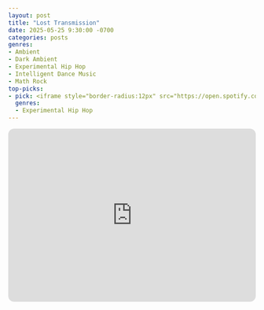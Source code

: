 ```yaml
---
layout: post
title: "Lost Transmission"
date: 2025-05-25 9:30:00 -0700
categories: posts
genres:
- Ambient
- Dark Ambient
- Experimental Hip Hop
- Intelligent Dance Music
- Math Rock 
top-picks:
- pick: <iframe style="border-radius:12px" src="https://open.spotify.com/embed/album/7lgLXVA4QvFT8AqdgiSiR7?utm_source=generator" width="100%" height="352" frameBorder="0" allowfullscreen="" allow="autoplay; clipboard-write; encrypted-media; fullscreen; picture-in-picture" loading="lazy"></iframe>
  genres:
  - Experimental Hip Hop
---
```

<iframe style="border-radius:12px" src="https://open.spotify.com/embed/playlist/30COpYkE5WedVl8ejP44iy?utm_source=generator" width="100%" height="352" frameBorder="0" allowfullscreen="" allow="autoplay; clipboard-write; encrypted-media; fullscreen; picture-in-picture" loading="lazy"></iframe>